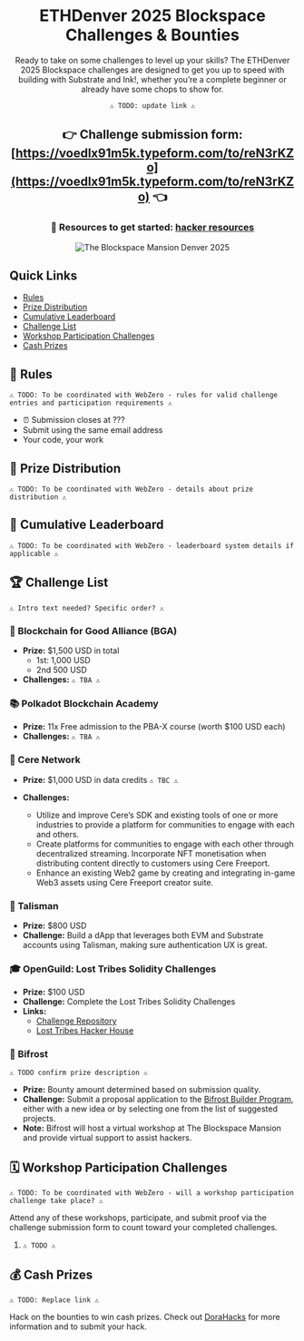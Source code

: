 <div align="center">

# ETHDenver 2025 Blockspace<br>Challenges &amp; Bounties

Ready to take on some challenges to level up your skills? The ETHDenver 2025 Blockspace challenges are designed to get you up to speed with building with Substrate and Ink!, whether you’re a complete beginner or already have some chops to show for.

`⚠️ TODO: update link ⚠️`
## 👉 Challenge submission form: [https://voedlx91m5k.typeform.com/to/reN3rKZo](https://voedlx91m5k.typeform.com/to/reN3rKZo) 👈

### 🚀 Resources to get started: [hacker resources](https://github.com/JoinWebZero/hackathons/tree/main/hacker-resources)
![The Blockspace Mansion Denver 2025](header.gif)

</div>


## Quick Links

- [Rules](#rules)
- [Prize Distribution](#prize-distribution)
- [Cumulative Leaderboard](#cumulative-leaderboard)
- [Challenge List](#challenge-list)
- [Workshop Participation Challenges](#workshop-participation-challenges)
- [Cash Prizes](#cash-prizes)


## 📌 Rules

`⚠️ TODO: To be coordinated with WebZero - rules for valid challenge entries and participation requirements ⚠️`

- ⏰ Submission closes at ???
- Submit using the same email address
- Your code, your work


## 🎁 Prize Distribution

`⚠️ TODO: To be coordinated with WebZero - details about prize distribution ⚠️`

## 💪 Cumulative Leaderboard

`⚠️ TODO: To be coordinated with WebZero - leaderboard system details if applicable ⚠️`

## 🏆 Challenge List

`⚠️ Intro text needed? Specific order? ⚠️`

### 🤝 Blockchain for Good Alliance (BGA)

- **Prize:** $1,500 USD in total
  - 1st: 1,000 USD
  - 2nd 500 USD
- **Challenges:** `⚠️ TBA ⚠️`

### 📚 Polkadot Blockchain Academy

- **Prize:** 11x Free admission to the PBA-X course (worth $100 USD each)  
- **Challenges:** `⚠️ TBA ⚠️`

### 🧠 Cere Network

- **Prize:** $1,000 USD in data credits `⚠️ TBC ⚠️`

- **Challenges:**
  - Utilize and improve Cere’s SDK and existing tools of one or more industries to provide a platform for communities to engage with each and others.
  - Create platforms for communities to engage with each other through decentralized streaming. Incorporate NFT monetisation when distributing content directly to customers using Cere Freeport.
  - Enhance an existing Web2 game by creating and integrating in-game Web3 assets using Cere Freeport creator suite.


### 🔮 Talisman

- **Prize:** $800 USD  
- **Challenge:** Build a dApp that leverages both EVM and Substrate accounts using Talisman, making sure authentication UX is great.

### 🎓 OpenGuild: Lost Tribes Solidity Challenges

- **Prize:** $100 USD  
- **Challenge:** Complete the Lost Tribes Solidity Challenges  
- **Links:**
  - [Challenge Repository](https://github.com/openguild-labs/lost-tribes-challenges)
  - [Lost Tribes Hacker House](https://lu.ma/losttribeshackerhouse)

### 🔗 Bifrost

`⚠️ TODO confirm prize description ⚠️`

- **Prize:** Bounty amount determined based on submission quality.  
- **Challenge:** Submit a proposal application to the [Bifrost Builder Program](https://github.com/bifrost-io/mono/tree/main/builder-program), either with a new idea or by selecting one from the list of suggested projects.  
- **Note:** Bifrost will host a virtual workshop at The Blockspace Mansion and provide virtual support to assist hackers.

## 🗓️ Workshop Participation Challenges

`⚠️ TODO: To be coordinated with WebZero - will a workshop participation challenge take place? ⚠️`

Attend any of these workshops, participate, and submit proof via the challenge submission form to count toward your completed challenges.

1. `⚠️ TODO ⚠️`

## 💰 Cash Prizes

`⚠️ TODO: Replace link ⚠️`

Hack on the bounties to win cash prizes. Check out [DoraHacks](https://dorahacks.io/) for more information and to submit your hack.

